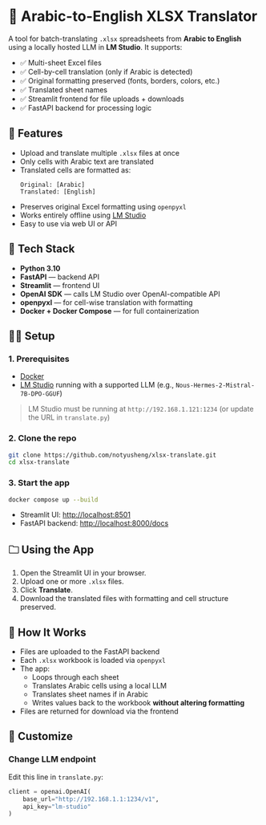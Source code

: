 # 📄 Arabic-to-English XLSX Translator

A tool for batch-translating `.xlsx` spreadsheets from **Arabic to English** using a locally hosted LLM in **LM Studio**. It supports:

- ✅ Multi-sheet Excel files
- ✅ Cell-by-cell translation (only if Arabic is detected)
- ✅ Original formatting preserved (fonts, borders, colors, etc.)
- ✅ Translated sheet names
- ✅ Streamlit frontend for file uploads + downloads
- ✅ FastAPI backend for processing logic

## 🚀 Features

- Upload and translate multiple `.xlsx` files at once
- Only cells with Arabic text are translated
- Translated cells are formatted as:
  ```
  Original: [Arabic]
  Translated: [English]
  ```
- Preserves original Excel formatting using `openpyxl`
- Works entirely offline using [LM Studio](https://lmstudio.ai/)
- Easy to use via web UI or API

## 📆 Tech Stack

- **Python 3.10**
- **FastAPI** — backend API
- **Streamlit** — frontend UI
- **OpenAI SDK** — calls LM Studio over OpenAI-compatible API
- **openpyxl** — for cell-wise translation with formatting
- **Docker + Docker Compose** — for full containerization

## 🧑‍💻 Setup

### 1. Prerequisites

- [Docker](https://www.docker.com/)
- [LM Studio](https://lmstudio.ai/) running with a supported LLM (e.g., `Nous-Hermes-2-Mistral-7B-DPO-GGUF`)

> LM Studio must be running at `http://192.168.1.121:1234` (or update the URL in `translate.py`)

### 2. Clone the repo

```bash
git clone https://github.com/notyusheng/xlsx-translate.git
cd xlsx-translate
```

### 3. Start the app

```bash
docker compose up --build
```

- Streamlit UI: [http://localhost:8501](http://localhost:8501)
- FastAPI backend: [http://localhost:8000/docs](http://localhost:8000/docs)

## 🗀️ Using the App

1. Open the Streamlit UI in your browser.
2. Upload one or more `.xlsx` files.
3. Click **Translate**.
4. Download the translated files with formatting and cell structure preserved.

## 🧠 How It Works

- Files are uploaded to the FastAPI backend
- Each `.xlsx` workbook is loaded via `openpyxl`
- The app:
  - Loops through each sheet
  - Translates Arabic cells using a local LLM
  - Translates sheet names if in Arabic
  - Writes values back to the workbook **without altering formatting**
- Files are returned for download via the frontend

## 💠 Customize

### Change LLM endpoint

Edit this line in `translate.py`:

```python
client = openai.OpenAI(
    base_url="http://192.168.1.1:1234/v1",
    api_key="lm-studio"
)
```
